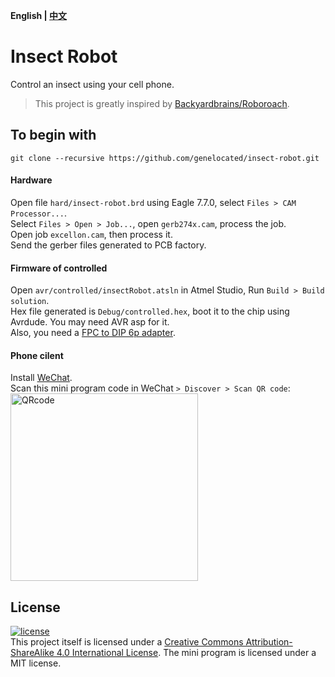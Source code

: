 __English | [中文](./README.md)__
# Insect Robot
Control an insect using your cell phone.  
>This project is greatly inspired by [Backyardbrains/Roboroach](https://github.com/backyardbrains/roboroach).  

<!-- Insert images here -->

## To begin with
```Shell
git clone --recursive https://github.com/genelocated/insect-robot.git
```
#### Hardware
Open file `hard/insect-robot.brd` using  Eagle 7.7.0, select `Files > CAM Processor...`.  
Select `Files > Open > Job...`, open `gerb274x.cam`, process the job.  
Open job `excellon.cam`, then process it.  
Send the gerber files generated to PCB factory.

#### Firmware of controlled
Open `avr/controlled/insectRobot.atsln` in Atmel Studio, Run `Build > Build solution`.    
Hex file generated is `Debug/controlled.hex`, boot it to the chip using Avrdude. You may need AVR asp for it.  
Also, you need a [FPC to DIP 6p adapter](https://www.amazon.com/s/?field-keywords=fpc+dip+6p).

#### Phone cilent
Install [WeChat](https://play.google.com/store/apps/details?id=com.tencent.mm).  
Scan this mini program code in WeChat `> Discover > Scan QR code`:  
<img alt='QRcode' width='300' src='https://user-images.githubusercontent.com/31200881/40267482-84c31bc2-5b8f-11e8-92a8-6d1d5c3509b5.jpg'></img>

## License
[![license](https://mirrors.creativecommons.org/presskit/buttons/88x31/svg/by-sa.svg)](http://creativecommons.org/licenses/by-sa/4.0/)  
This project itself is licensed under a [Creative Commons Attribution-ShareAlike 4.0 International License](http://creativecommons.org/licenses/by-sa/4.0/).
The mini program is licensed under a MIT license.
